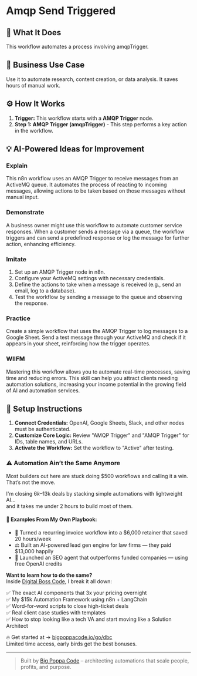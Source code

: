 # Amqp Send Triggered

## 🚀 What It Does
This workflow automates a process involving amqpTrigger.

## 💼 Business Use Case
Use it to automate research, content creation, or data analysis. It saves hours of manual work.

## ⚙️ How It Works
1.  **Trigger:** This workflow starts with a **AMQP Trigger** node.
2. **Step 1: AMQP Trigger (amqpTrigger)** - This step performs a key action in the workflow.

## 💡 AI-Powered Ideas for Improvement
### Explain
This n8n workflow uses an AMQP Trigger to receive messages from an ActiveMQ queue. It automates the process of reacting to incoming messages, allowing actions to be taken based on those messages without manual input.

### Demonstrate
A business owner might use this workflow to automate customer service responses. When a customer sends a message via a queue, the workflow triggers and can send a predefined response or log the message for further action, enhancing efficiency.

### Imitate
1. Set up an AMQP Trigger node in n8n.
2. Configure your ActiveMQ settings with necessary credentials.
3. Define the actions to take when a message is received (e.g., send an email, log to a database).
4. Test the workflow by sending a message to the queue and observing the response.

### Practice
Create a simple workflow that uses the AMQP Trigger to log messages to a Google Sheet. Send a test message through your ActiveMQ and check if it appears in your sheet, reinforcing how the trigger operates.

### WIIFM
Mastering this workflow allows you to automate real-time processes, saving time and reducing errors. This skill can help you attract clients needing automation solutions, increasing your income potential in the growing field of AI and automation services.

## 🔧 Setup Instructions
1. **Connect Credentials:** OpenAI, Google Sheets, Slack, and other nodes must be authenticated.
2. **Customize Core Logic:** Review "AMQP Trigger" and "AMQP Trigger" for IDs, table names, and URLs.
3. **Activate the Workflow:** Set the workflow to "Active" after testing.

### ⚠️ Automation Ain’t the Same Anymore

Most builders out here are stuck doing $500 workflows and calling it a win.  
That’s not the move.  

I'm closing $6k–$13k deals by stacking simple automations with lightweight AI...  
and it takes me under 2 hours to build most of them.

#### 🧠 Examples From My Own Playbook:
- 🔁 Turned a recurring invoice workflow into a $6,000 retainer that saved 20 hours/week  
- ⚖️ Built an AI-powered lead gen engine for law firms — they paid $13,000 happily  
- 🚀 Launched an SEO agent that outperforms funded companies — using free OpenAI credits  

**Want to learn how to do the same?**  
Inside [Digital Boss Code](https://bigpoppacode.io/go/dbc), I break it all down:

✅ The exact AI components that 3x your pricing overnight  
✅ My $15k Automation Framework using n8n + LangChain  
✅ Word-for-word scripts to close high-ticket deals  
✅ Real client case studies with templates  
✅ How to stop looking like a tech VA and start moving like a Solution Architect  

🔥 Get started at → [bigpoppacode.io/go/dbc](https://bigpoppacode.io/go/dbc)  
Limited time access, early birds get the best bonuses.

---
> Built by [Big Poppa Code](https://bigpoppacode.io) – architecting automations that scale people, profits, and purpose.
